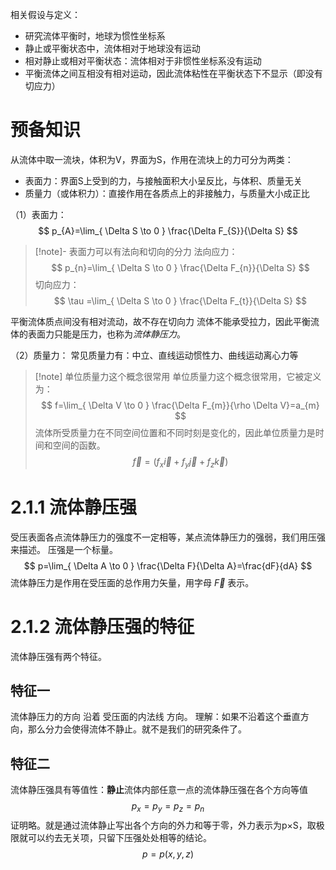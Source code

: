 相关假设与定义：
- 研究流体平衡时，地球为惯性坐标系
- 静止或平衡状态中，流体相对于地球没有运动
- 相对静止或相对平衡状态：流体相对于非惯性坐标系没有运动
- 平衡流体之间互相没有相对运动，因此流体粘性在平衡状态下不显示（即没有切应力）

# 预备知识
从流体中取一流块，体积为V，界面为S，作用在流块上的力可分为两类：
- 表面力：界面S上受到的力，与接触面积大小呈反比，与体积、质量无关
- 质量力（或体积力）：直接作用在各质点上的非接触力，与质量大小成正比

（1）表面力：
$$
p_{A}=\lim_{ \Delta S \to 0 } \frac{\Delta F_{S}}{\Delta S}
$$
>[!note]- 表面力可以有法向和切向的分力
>法向应力：
>$$
>p_{n}=\lim_{ \Delta S \to 0 } \frac{\Delta F_{n}}{\Delta S}
>$$
>切向应力：
>$$
>\tau =\lim_{ \Delta S \to 0 } \frac{\Delta F_{t}}{\Delta S}
>$$

平衡流体质点间没有相对流动，故不存在切向力
流体不能承受拉力，因此平衡流体的表面力只能是压力，也称为*流体静压力*。

（2）质量力：
常见质量力有：中立、直线运动惯性力、曲线运动离心力等

>[!note] 单位质量力这个概念很常用
单位质量力这个概念很常用，它被定义为：
>$$
>f=\lim_{ \Delta V \to 0 } \frac{\Delta F_{m}}{\rho \Delta V}=a_{m}
>$$
>流体所受质量力在不同空间位置和不同时刻是变化的，因此单位质量力是时间和空间的函数。
>$$
>\vec{f}=(f_{x}\vec{i}+f_{y}\vec{j}+f_{z}\vec{k})
>$$

# 2.1.1 流体静压强
受压表面各点流体静压力的强度不一定相等，某点流体静压力的强弱，我们用压强来描述。
压强是一个标量。
$$
p=\lim_{ \Delta A \to 0 } \frac{\Delta F}{\Delta A}=\frac{dF}{dA}
$$
流体静压力是作用在受压面的总作用力矢量，用字母 $\vec{F}$ 表示。

# 2.1.2 流体静压强的特征
流体静压强有两个特征。

## 特征一
流体静压力的方向 沿着 受压面的内法线 方向。
理解：如果不沿着这个垂直方向，那么分力会使得流体不静止。就不是我们的研究条件了。

## 特征二
流体静压强具有等值性：**静止**流体内部任意一点的流体静压强在各个方向等值
$$
p_{x}=p_{y}=p_{z}=p_{n}
$$
证明略。就是通过流体静止写出各个方向的外力和等于零，外力表示为p×S，取极限就可以约去无关项，只留下压强处处相等的结论。
$$
p=p(x,y,z)
$$
